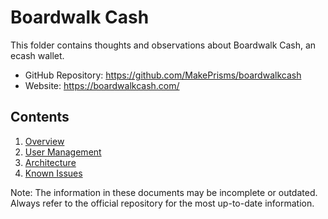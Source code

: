 # Boardwalk Cash

This folder contains thoughts and observations about Boardwalk Cash, an ecash wallet.

- GitHub Repository: https://github.com/MakePrisms/boardwalkcash
- Website: https://boardwalkcash.com/

## Contents

1. [Overview](overview.md)
2. [User Management](user-management.md)
3. [Architecture](architecture.md)
4. [Known Issues](known-issues.md)

Note: The information in these documents may be incomplete or outdated. Always refer to the official repository for the most up-to-date information.